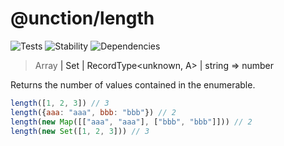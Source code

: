 # @unction/length

![Tests][BADGE_TRAVIS]
![Stability][BADGE_STABILITY]
![Dependencies][BADGE_DEPENDENCY]

> Array<A> | Set<A> | RecordType<unknown, A> | string => number

Returns the number of values contained in the enumerable.

``` javascript
length([1, 2, 3]) // 3
length({aaa: "aaa", bbb: "bbb"}) // 2
length(new Map([["aaa", "aaa"], ["bbb", "bbb"]])) // 2
length(new Set([1, 2, 3])) // 3
```

[BADGE_TRAVIS]: https://img.shields.io/travis/unctionjs/length.svg?maxAge=2592000&style=flat-square
[BADGE_STABILITY]: https://img.shields.io/badge/stability-strong-green.svg?maxAge=2592000&style=flat-square
[BADGE_DEPENDENCY]: https://img.shields.io/david/unctionjs/length.svg?maxAge=2592000&style=flat-square
